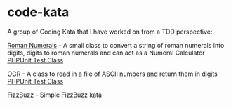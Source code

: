 code-kata
=========

A group of Coding Kata that I have worked on from a TDD perspective:

[Roman Numerals](classes/RomanNumerals.php) - A small class to convert a string of roman numerals into digits, digits to roman numerals and can act as a Numeral Calculator [PHPUnit Test Class](tests/RomanNumeralsTest.php)

[OCR](classes/OCR.php) - A class to read in a file of ASCII numbers and return them in digits [PHPUnit Test Class](tests/OCRTest.php)

[FizzBuzz](classes/FizzBuzz.php) - Simple FizzBuzz kata

